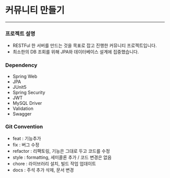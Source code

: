 # 커뮤니티 만들기

<hr>

### 프로젝트 설명
- RESTFul 한 서버를 만드는 것을 목표로 잡고 진행한 커뮤니티 프로젝트입니다.
- 최소한의 DB 조회를 위해 JPA와 데이터베이스 설계에 집중했습니다.


### Dependency
- Spring Web
- JPA
- JUnit5
- Spring Security
- JWT
- MySQL Driver
- Validation
- Swagger


### Git Convention
- feat : 기능추가
- fix : 버그 수정
- refactor : 리팩토링, 기능은 그대로 두고 코드를 수정
- style : formatting, 세미콜론 추가 / 코드 변경은 없음
- chore : 라이브러리 설치, 빌드 작업 업데이트
- docs : 주석 추가 삭제, 문서 변경
